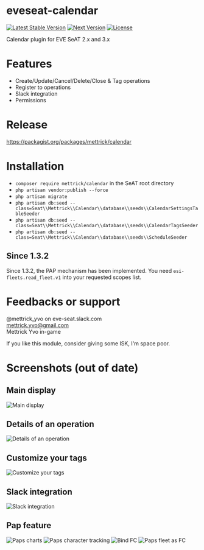 # eveseat-calendar
[![Latest Stable Version](https://img.shields.io/packagist/v/mettrick/calendar.svg?style=flat-square)](https://packagist.org/packages/mettrick/calendar)
[![Next Version](https://img.shields.io/packagist/vpre/mettrick/calendar.svg?style=flat-square)](https://packagist.org/packages/mettrick/calendar)
[![License](https://img.shields.io/badge/license-GPLv3-blue.svg?style=flat-square)](https://raw.githubusercontent.com/warlof/slackbot/master/LICENSE)

Calendar plugin for EVE SeAT 2.x and 3.x

# Features
* Create/Update/Cancel/Delete/Close & Tag operations
* Register to operations
* Slack integration
* Permissions

# Release
https://packagist.org/packages/mettrick/calendar

# Installation
* `composer require mettrick/calendar` in the SeAT root directory
* `php artisan vendor:publish --force`
* `php artisan migrate`
* `php artisan db:seed --class=Seat\\Mettrick\\Calendar\\database\\seeds\\CalendarSettingsTableSeeder`
* `php artisan db:seed --class=Seat\\Mettrick\\Calendar\\database\\seeds\\CalendarTagsSeeder`
* `php artisan db:seed --class=Seat\\Mettrick\\Calendar\\database\\seeds\\ScheduleSeeder`

## Since 1.3.2
Since 1.3.2, the PAP mechanism has been implemented. You need `esi-fleets.read_fleet.v1` into your requested scopes list.

# Feedbacks or support
@mettrick_yvo on eve-seat.slack.com  
mettrick.yvo@gmail.com  
Mettrick Yvo in-game  

If you like this module, consider giving some ISK, I'm space poor.

# Screenshots (out of date)
## Main display  
![Main display](http://i.imgur.com/UXr9LfX.png "Main display")

## Details of an operation  
![Details of an operation](http://i.imgur.com/TNZMp4t.png "Details of an operation")

## Customize your tags  
![Customize your tags](http://i.imgur.com/byVK549.png "Customize your tags")

## Slack integration  
![Slack integration](http://i.imgur.com/zV2w9sx.png "Slack integration")

## Pap feature
![Paps charts](https://user-images.githubusercontent.com/648753/34275321-0af18d90-e69d-11e7-9a93-31c07f4b303c.png "Paps charts")
![Paps character tracking](https://user-images.githubusercontent.com/648753/34328226-dc165886-e8d9-11e7-8084-731b0d674f8d.png "Paps character tracking")
![Bind FC](https://user-images.githubusercontent.com/648753/34275364-4af34726-e69d-11e7-8349-8ecd9d785161.png)
![Paps fleet as FC](https://user-images.githubusercontent.com/648753/34275326-17840196-e69d-11e7-8c2e-7a86c7632bf9.png)
